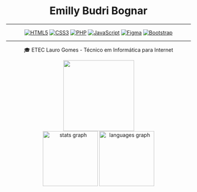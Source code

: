 <div align="center">
  
  <h1> Emilly Budri Bognar </h1>
  
  ---

  <a href="#">![HTML5](https://img.shields.io/badge/html5-%23E34F26.svg?style=for-the-badge&logo=html5&logoColor=white)</a>
  <a href="#">![CSS3](https://img.shields.io/badge/css3-%231572B6.svg?style=for-the-badge&logo=css3&logoColor=white)</a>
  <a href="#">![PHP](https://img.shields.io/badge/php-4f5b93.svg?style=for-the-badge&logo=php&logoColor=white)</a>
  <a href="#">![JavaScript](https://img.shields.io/badge/javascript-%23F7DF1E.svg?style=for-the-badge&logo=javascript&logoColor=%23323330)</a>
  <a href="#">![Figma](https://img.shields.io/badge/figma-ffb8c3.svg?style=for-the-badge&logo=figma&logoColor=#0d1117)</a>
  <a href="#">![Bootstrap](https://img.shields.io/badge/bootstrap-%23323330.svg?style=for-the-badge&logo=bootstrap&logoColor=#)</a>
  
  ---

  🎓 ETEC Lauro Gomes - Técnico em Informática para Internet

 <div align="center">
    <img src="https://64.media.tumblr.com/2cb1077cabf41ca64126cb77a671ba49/590a3fe368398367-1d/s400x600/27a97080bf089ca3ad8fe55f173750cf9a7bb711.gifv" width="193" height="193" /> 
 </div> 
 <div align="center">
  <img src="https://github-readme-stats.vercel.app/api?username=EmillyBudriBognar&hide_title=false&hide_rank=false&show_icons=true&include_all_commits=true&count_private=true&disable_animations=false&theme=dracula&locale=pt-br&hide_border=false&order=1" height="150" alt="stats graph"  />
  <img src="https://github-readme-stats.vercel.app/api/top-langs?username=EmillyBudriBognar&locale=en&hide_title=false&layout=compact&card_width=320&langs_count=5&theme=dracula&hide_border=false&order=2" height="150" alt="languages graph"  />
</div>

</div>
